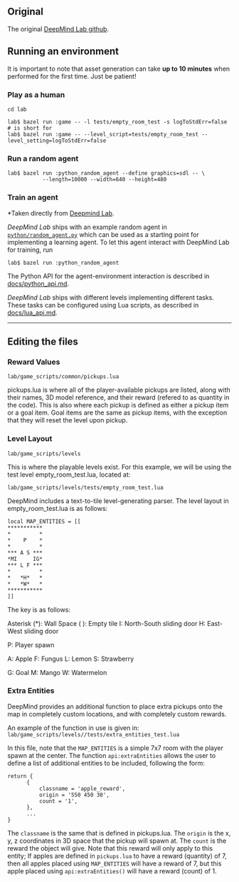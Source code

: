 ## Original

The original [DeepMind Lab github](https://github.com/deepmind/lab).

## Running an environment

It is important to note that asset generation can take **up to 10 minutes** when performed for the first time. Just be patient!

### Play as a human

```shell
cd lab

lab$ bazel run :game -- -l tests/empty_room_test -s logToStdErr=false
# is short for
lab$ bazel run :game -- --level_script=tests/empty_room_test --level_setting=logToStdErr=false
```

### Run a random agent

```shell
lab$ bazel run :python_random_agent --define graphics=sdl -- \
	       --length=10000 --width=640 --height=480
```

### Train an agent

*Taken directly from [Deepmind Lab](https://github.com/deepmind/lab).

*DeepMind Lab* ships with an example random agent in
[`python/random_agent.py`](python/random_agent.py)
which can be used as a starting point for implementing a learning agent. To let
this agent interact with DeepMind Lab for training, run

```shell
lab$ bazel run :python_random_agent
```

The Python API for the agent-environment interaction is described
in [docs/python_api.md](docs/python_api.md).

*DeepMind Lab* ships with different levels implementing different tasks. These
tasks can be configured using Lua scripts,
as described in [docs/lua_api.md](docs/lua_api.md).

-----------------

## Editing the files

### Reward Values

```lab/game_scripts/common/pickups.lua```

pickups.lua is where all of the player-available pickups are listed, along with their names, 3D model reference, and their reward (refered to as quantity in the code). This is also where each pickup is defined as either a pickup item or a goal item. Goal items are the same as pickup items, with the exception that they will reset the level upon pickup.

### Level Layout

```lab/game_scripts/levels```

This is where the playable levels exist. For this example, we will be using the test level empty_room_test.lua, located at:

```lab/game_scripts/levels/tests/empty_room_test.lua```

DeepMind includes a text-to-tile level-generating parser. The level layout in empty_room_test.lua is as follows:

```
local MAP_ENTITIES = [[
***********
*         *
*    P    *
*         *
*** A S ***
*MI     IG*
*** L F ***
*         *
*   *H*   *
*   *W*   *
***********
]]
```

The key is as follows:

Asterisk (*): Wall
Space ( ): Empty tile
I: North-South sliding door
H: East-West sliding door

P: Player spawn

A: Apple
F: Fungus
L: Lemon
S: Strawberry

G: Goal
M: Mango
W: Watermelon

### Extra Entities

DeepMind provides an additional function to place extra pickups onto the map in completely custom locations, and with completely custom rewards.

An example of the function in use is given in: 
```lab/game_scripts/levels//tests/extra_entities_test.lua```

In this file, note that the ```MAP_ENTITIES``` is a simple 7x7 room with the player spawn at the center. The function ```api:extraEntities``` allows the user to define a list of additional entities to be included, following the form:

```
return {
      {
          classname = 'apple_reward',
          origin = '550 450 30',
          count = '1',
      },
      ...
}
```

The ```classname``` is the same that is defined in pickups.lua. The ```origin``` is the x, y, z coordinates in 3D space that the pickup will spawn at. The ```count``` is the reward the object will give. Note that this reward will only apply to this entity; If apples are defined in ```pickups.lua``` to have a reward (quantity) of 7, then all apples placed using ```MAP_ENTITIES``` will have a reward of 7, but this apple placed using ```api:extraEntities()``` will have a reward (count) of 1.
